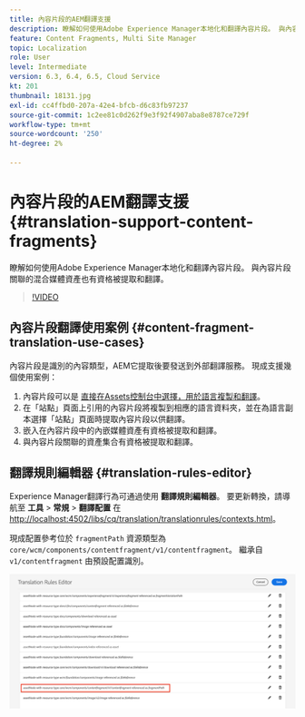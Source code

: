 ```yaml
---
title: 內容片段的AEM翻譯支援
description: 瞭解如何使用Adobe Experience Manager本地化和翻譯內容片段。 與內容片段關聯的混合媒體資產也有資格被提取和翻譯。
feature: Content Fragments, Multi Site Manager
topic: Localization
role: User
level: Intermediate
version: 6.3, 6.4, 6.5, Cloud Service
kt: 201
thumbnail: 18131.jpg
exl-id: cc4ffbd0-207a-42e4-bfcb-d6c83fb97237
source-git-commit: 1c2ee81c0d262f9e3f92f4907aba8e8787ce729f
workflow-type: tm+mt
source-wordcount: '250'
ht-degree: 2%

---
```


# 內容片段的AEM翻譯支援 {#translation-support-content-fragments}

瞭解如何使用Adobe Experience Manager本地化和翻譯內容片段。 與內容片段關聯的混合媒體資產也有資格被提取和翻譯。

>[!VIDEO](https://video.tv.adobe.com/v/18131/?quality=12&learn=on)

## 內容片段翻譯使用案例 {#content-fragment-translation-use-cases}

內容片段是識別的內容類型，AEM它提取後要發送到外部翻譯服務。 現成支援幾個使用案例：

1. 內容片段可以是 [直接在Assets控制台中選擇，用於語言複製和翻譯](https://experienceleague.adobe.com/docs/experience-manager-cloud-service/content/assets/admin/translate-assets.html)。
2. 在「站點」頁面上引用的內容片段將複製到相應的語言資料夾，並在為語言副本選擇「站點」頁面時提取內容片段以供翻譯。
3. 嵌入在內容片段中的內嵌媒體資產有資格被提取和翻譯。
4. 與內容片段關聯的資產集合有資格被提取和翻譯。

## 翻譯規則編輯器 {#translation-rules-editor}

Experience Manager翻譯行為可通過使用 **翻譯規則編輯器**。 要更新轉換，請導航至 **工具** > **常規** > **翻譯配置** 在 [http://localhost:4502/libs/cq/translation/translationrules/contexts.html](http://localhost:4502/libs/cq/translation/translationrules/contexts.html)。

現成配置參考位於 `fragmentPath` 資源類型為 `core/wcm/components/contentfragment/v1/contentfragment`。 繼承自 `v1/contentfragment` 由預設配置識別。

![翻譯規則編輯器](assets/translation-configuration.png)
